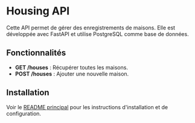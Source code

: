 # Housing API

Cette API permet de gérer des enregistrements de maisons. Elle est développée avec FastAPI et utilise PostgreSQL comme base de données.

## Fonctionnalités

- **GET /houses** : Récupérer toutes les maisons.
- **POST /houses** : Ajouter une nouvelle maison.

## Installation

Voir le [README principal](./README.md) pour les instructions d'installation et de configuration.

